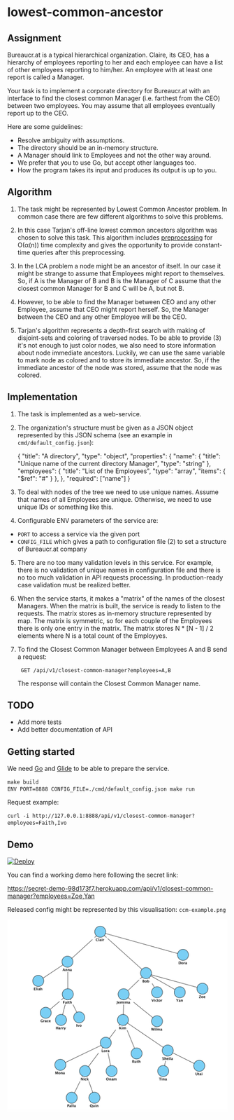 # lowest-common-ancestor

## Assignment 

Bureaucr.at is a typical hierarchical organization. 
Claire, its CEO, has a hierarchy of employees reporting 
to her and each employee can have a list of other employees reporting to him/her. 
An employee with at least one report is called a Manager.

Your task is to implement a corporate directory for Bureaucr.at 
with an interface to find the closest common Manager (i.e. farthest from the CEO) 
between two employees. You may assume that all employees eventually report up to the CEO.

Here are some guidelines:
- Resolve ambiguity with assumptions.
- The directory should be an in-memory structure.
- A Manager should link to Employees and not the other way around.
- We prefer that you to use Go, but accept other languages too.
- How the program takes its input and produces its output is up to you.

## Algorithm 

1. The task might be represented by Lowest Common Ancestor problem.
In common case there are few different algorithms to solve this problems.

2. In this case Tarjan's off-line lowest common ancestors algorithm was chosen 
to solve this task. This algorithm includes [preprocessing](http://dl.acm.org/citation.cfm?id=321884) for O(α(n)) time complexity 
and gives the opportunity to provide constant-time queries after this preprocessing.

3. In the LCA problem a node might be an ancestor of itself. In our case it might be strange
to assume that Employees might report to themselves. 
So, if A is the Manager of B and B is the Manager of C assume that the closest common Manager
for B and C will be A, but not B.

4. However, to be able to find the Manager between CEO and any other Employee, 
assume that CEO might report herself. 
So, the Manager between the CEO and any other Employee will be the CEO.

5. Tarjan's algorithm represents a depth-first search with making of disjoint-sets and
coloring of traversed nodes.
To be able to provide (3) it's not enough to just color nodes, we also need to store information
about node immediate ancestors. Luckily, we can use the same variable to mark node as colored 
and to store its immediate ancestor. So, if the immediate ancestor of the node was stored,
assume that the node was colored.

## Implementation

1. The task is implemented as a web-service.

2. The organization's structure must be given as a JSON object represented by this JSON schema 
(see an example in `cmd/default_config.json`):

    
    {
        "title": "A directory",
        "type": "object",
        "properties": {
            "name": {
                "title": "Unique name of the current directory Manager",
                "type": "string"
            },
            "employees": {
                "title": "List of the Employees",
                "type": "array",
                "items": {
                    "$ref": "#"
                }
            },
        },
        "required": ["name"]
    }
    
3. To deal with nodes of the tree we need to use unique names.
Assume that names of all Employees are unique. Otherwise,
we need to use unique IDs or something like this.

4. Configurable ENV parameters of the service are:
- `PORT` to access a service via the given port
- `CONFIG_FILE` which gives a path to configuration file (2) to set a structure of Bureaucr.at company

5. There are no too many validation levels in this service. For example, there is no validation of
unique names in configuration file and there is no too much validation in API requests processing.
In production-ready case validation must be realized better.

6. When the service starts, it makes a "matrix" of the names of the closest Managers.
When the matrix is built, the service is ready to listen to the requests.
The matrix stores as in-memory structure represented by map.
The matrix is symmetric, so for each couple of the Employees there is only one entry in the matrix.
The matrix stores N * [N - 1] / 2 elements where N is a total count of the Employyes.

7. To find the Closest Common Manager between Employees A and B send a request:
    
        GET /api/v1/closest-common-manager?employees=A,B
        
    The response will contain the Closest Common Manager name.

## TODO

- Add more tests
- Add better documentation of API

## Getting started 

We need [Go](https://golang.org) and [Glide](https://glide.sh) to be able to prepare the service.

    make build
    ENV PORT=8888 CONFIG_FILE=./cmd/default_config.json make run 

Request example:

    curl -i http://127.0.0.1:8888/api/v1/closest-common-manager?employees=Faith,Ivo

## Demo

[![Deploy](https://www.herokucdn.com/deploy/button.svg)](https://heroku.com/deploy?template=https://github.com/rumyantseva/lowest-common-ancestor)

You can find a working demo here following the secret link:

https://secret-demo-98d173f7.herokuapp.com/api/v1/closest-common-manager?employees=Zoe,Yan

Released config might be represented by this visualisation: `ccm-example.png` 

![Default Config](ccm-example.png)
